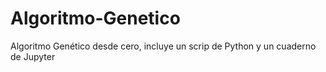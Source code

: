 # Algoritmo-Genetico
Algoritmo Genético desde cero, incluye un scrip de Python y un cuaderno de Jupyter
